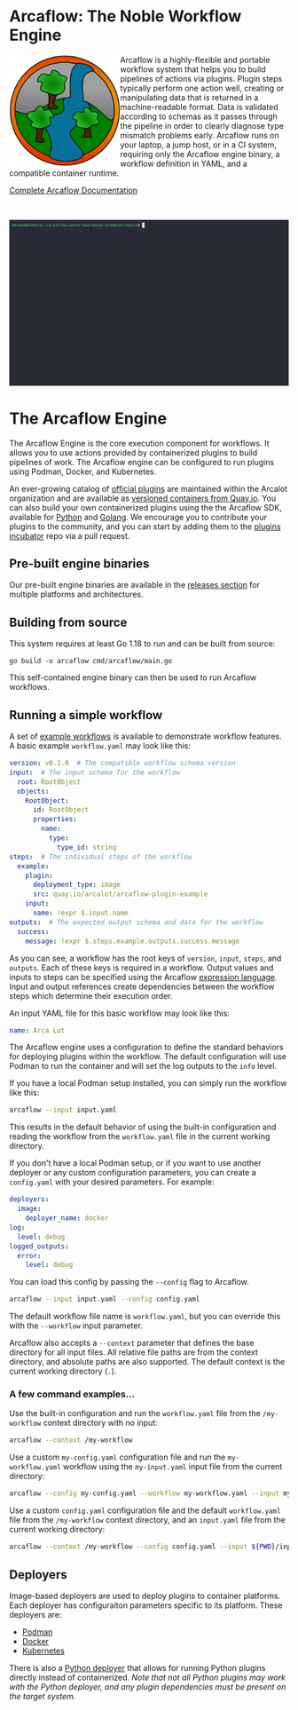 # Arcaflow: The Noble Workflow Engine
<img align="left" width="200px" alt="Arcaflow logo showing a waterfall and a river with
3 trees symbolizing the various plugins"
src="https://github.com/arcalot/.github/raw/main/branding/arcaflow.png">

Arcaflow is a highly-flexible and portable workflow system that helps you to build
pipelines of actions via plugins. Plugin steps typically perform one action well, 
creating or manipulating data that is returned in a machine-readable format. Data is
validated according to schemas as it passes through the pipeline in order to clearly
diagnose type mismatch problems early. Arcaflow runs on your laptop, a jump host, or in
a CI system, requiring only the Arcaflow engine binary, a workflow definition in YAML,
and a compatible container runtime.

[Complete Arcaflow Documentation](https://arcalot.io/arcaflow)

<br/>

![image](arcaflow-basic-demo.gif)

# The Arcaflow Engine

The Arcaflow Engine is the core execution component for workflows. It allows you to use
actions provided by containerized plugins to build pipelines of work. The Arcaflow
engine can be configured to run plugins using Podman, Docker, and Kubernetes.

An ever-growing catalog of
[official plugins](https://github.com/orgs/arcalot/repositories?q=%22arcaflow-plugin-%22)
are maintained within the Arcalot organization and are available as
[versioned containers from Quay.io](https://quay.io/organization/arcalot). You can also
build your own containerized plugins using the the Arcaflow SDK, available for
[Python](https://arcalot.io/arcaflow/plugins/python/) and
[Golang](https://arcalot.io/arcaflow/plugins/go/). We encourage you to
contribute your plugins to the community, and you can start by adding them to the
[plugins incubator](https://github.com/arcalot/arcaflow-plugins-incubator) repo via a
pull request.

## Pre-built engine binaries

Our pre-built engine binaries are available in the
[releases section](https://github.com/arcalot/arcaflow-engine/releases) for multiple
platforms and architectures.

## Building from source

This system requires at least Go 1.18 to run and can be built from source:

```
go build -o arcaflow cmd/arcaflow/main.go
```

This self-contained engine binary can then be used to run Arcaflow workflows.

## Running a simple workflow

A set of [example workflows](https://github.com/arcalot/arcaflow-workflows) is available
to demonstrate workflow features. A basic example `workflow.yaml` may look like this:

```yaml
version: v0.2.0  # The compatible workflow schema version
input:  # The input schema for the workflow
  root: RootObject
  objects:
    RootObject:
      id: RootObject
      properties:
        name:
          type:
            type_id: string
steps:  # The individual steps of the workflow
  example:
    plugin:
      deployment_type: image
      src: quay.io/arcalot/arcaflow-plugin-example
    input:
      name: !expr $.input.name
outputs:  # The expected output schema and data for the workflow
  success:
    message: !expr $.steps.example.outputs.success.message
```

As you can see, a workflow has the root keys of `version`, `input`, `steps`, and
`outputs`. Each of these keys is required in a workflow. Output values and inputs to
steps can be specified using the Arcaflow
[expression language](https://arcalot.io/arcaflow/workflows/expressions/). Input and
output references create dependencies between the workflow steps which determine their
execution order.

An input YAML file for this basic workflow may look like this:

```yaml
name: Arca Lot
```

The Arcaflow engine uses a configuration to define the standard behaviors for deploying
plugins within the workflow. The default configuration will use Podman to run the
container and will set the log outputs to the `info` level.

If you have a local Podman setup installed, you can simply run the workflow like this:

```bash
arcaflow --input input.yaml
```

This results in the default behavior of using the built-in configuration and reading the
workflow from the `workflow.yaml` file in the current working directory.

If you don't have a local Podman setup, or if you want to use another deployer or any
custom configuration parameters, you can create a `config.yaml` with your desired
parameters. For example:

```yaml
deployers:
  image: 
    deployer_name: docker
log:
  level: debug
logged_outputs:
  error:
    level: debug
```

You can load this config by passing the `--config` flag to Arcaflow.

```bash
arcaflow --input input.yaml --config config.yaml
```

The default workflow file name is `workflow.yaml`, but you can override this with the
`--workflow` input parameter.

Arcaflow also accepts a `--context` parameter that defines the base directory for all
input files. All relative file paths are from the context directory, and absolute paths
are also supported. The default context is the current working directory (`.`).

### A few command examples...

Use the built-in configuration and run the `workflow.yaml` file from the `/my-workflow`
context directory with no input:

```bash
arcaflow --context /my-workflow
```

Use a custom `my-config.yaml` configuration file and run the `my-workflow.yaml` workflow
using the `my-input.yaml` input file from the current directory:

```bash
arcaflow --config my-config.yaml --workflow my-workflow.yaml --input my-input.yaml
```

Use a custom `config.yaml` configuration file and the default `workflow.yaml` file from
the `/my-workflow` context directory, and an `input.yaml` file from the current working
directory:

```bash
arcaflow --context /my-workflow --config config.yaml --input ${PWD}/input.yaml
```

## Deployers

Image-based deployers are used to deploy plugins to container platforms. Each deployer
has configuraiton parameters specific to its platform. These deployers are:

- [Podman](https://github.com/arcalot/arcaflow-engine-deployer-podman)
- [Docker](https://github.com/arcalot/arcaflow-engine-deployer-docker)
- [Kubernetes](https://github.com/arcalot/arcaflow-engine-deployer-kubernetes)

There is also a
[Python deployer](https://github.com/arcalot/arcaflow-engine-deployer-python) that
allows for running Python plugins directly instead of containerized. *Note that not all
Python plugins may work with the Python deployer, and any plugin dependencies must be
present on the target system.*
